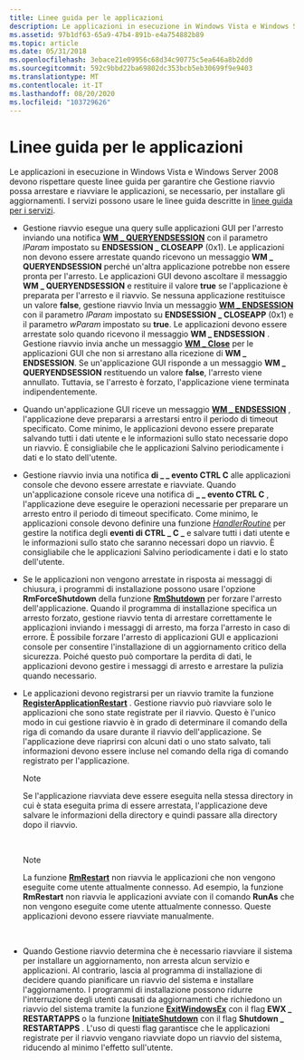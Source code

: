 ```yaml
---
title: Linee guida per le applicazioni
description: Le applicazioni in esecuzione in Windows Vista e Windows Server 2008 devono rispettare queste linee guida per garantire che Gestione riavvio possa arrestare e riavviare le applicazioni, se necessario, per installare gli aggiornamenti.
ms.assetid: 97b1df63-65a9-47b4-891b-e4a754882b89
ms.topic: article
ms.date: 05/31/2018
ms.openlocfilehash: 3ebace21e09956c68d34c90775c5ea646a8b2dd0
ms.sourcegitcommit: 592c9bbd22ba69802dc353bcb5eb30699f9e9403
ms.translationtype: MT
ms.contentlocale: it-IT
ms.lasthandoff: 08/20/2020
ms.locfileid: "103729626"
---
```

# <a name="guidelines-for-applications"></a>Linee guida per le applicazioni

Le applicazioni in esecuzione in Windows Vista e Windows Server 2008 devono rispettare queste linee guida per garantire che Gestione riavvio possa arrestare e riavviare le applicazioni, se necessario, per installare gli aggiornamenti. I servizi possono usare le linee guida descritte in [linee guida per i servizi](guidelines-for-services.md).

-   Gestione riavvio esegue una query sulle applicazioni GUI per l'arresto inviando una notifica [**WM \_ QUERYENDSESSION**](/windows/desktop/Shutdown/wm-queryendsession) con il parametro *lParam* impostato su **ENDSESSION \_ CLOSEAPP** (0x1). Le applicazioni non devono essere arrestate quando ricevono un messaggio **WM \_ QUERYENDSESSION** perché un'altra applicazione potrebbe non essere pronta per l'arresto. Le applicazioni GUI devono ascoltare il messaggio **WM \_ QUERYENDSESSION** e restituire il valore **true** se l'applicazione è preparata per l'arresto e il riavvio. Se nessuna applicazione restituisce un valore **false**, gestione riavvio Invia un messaggio [**WM \_ ENDSESSION**](/windows/desktop/Shutdown/wm-endsession) con il parametro *lParam* impostato su **ENDSESSION \_ CLOSEAPP** (0x1) e il parametro *wParam* impostato su **true**. Le applicazioni devono essere arrestate solo quando ricevono il messaggio **WM \_ ENDSESSION** . Gestione riavvio invia anche un messaggio [**WM \_ Close**](../winmsg/wm-close.md) per le applicazioni GUI che non si arrestano alla ricezione di **WM \_ ENDSESSION**. Se un'applicazione GUI risponde a un messaggio **WM \_ QUERYENDSESSION** restituendo un valore **false**, l'arresto viene annullato. Tuttavia, se l'arresto è forzato, l'applicazione viene terminata indipendentemente.
-   Quando un'applicazione GUI riceve un messaggio [**WM \_ ENDSESSION**](/windows/desktop/Shutdown/wm-endsession) , l'applicazione deve prepararsi a arrestarsi entro il periodo di timeout specificato. Come minimo, le applicazioni devono essere preparate salvando tutti i dati utente e le informazioni sullo stato necessarie dopo un riavvio. È consigliabile che le applicazioni Salvino periodicamente i dati e lo stato dell'utente.
-   Gestione riavvio invia una notifica **di \_ \_ evento CTRL C** alle applicazioni console che devono essere arrestate e riavviate. Quando un'applicazione console riceve una notifica di **\_ \_ evento CTRL C** , l'applicazione deve eseguire le operazioni necessarie per preparare un arresto entro il periodo di timeout specificato. Come minimo, le applicazioni console devono definire una funzione [*HandlerRoutine*](/windows/console/handlerroutine) per gestire la notifica degli **eventi di CTRL \_ C \_** e salvare tutti i dati utente e le informazioni sullo stato che saranno necessari dopo un riavvio. È consigliabile che le applicazioni Salvino periodicamente i dati e lo stato dell'utente.
-   Se le applicazioni non vengono arrestate in risposta ai messaggi di chiusura, i programmi di installazione possono usare l'opzione **RmForceShutdown** della funzione [**RmShutdown**](/windows/desktop/api/RestartManager/nf-restartmanager-rmshutdown) per forzare l'arresto dell'applicazione. Quando il programma di installazione specifica un arresto forzato, gestione riavvio tenta di arrestare correttamente le applicazioni inviando i messaggi di arresto, ma forza l'arresto in caso di errore. È possibile forzare l'arresto di applicazioni GUI e applicazioni console per consentire l'installazione di un aggiornamento critico della sicurezza. Poiché questo può comportare la perdita di dati, le applicazioni devono gestire i messaggi di arresto e arrestare la pulizia quando necessario.
-   Le applicazioni devono registrarsi per un riavvio tramite la funzione [**RegisterApplicationRestart**](/windows/desktop/api/winbase/nf-winbase-registerapplicationrestart) . Gestione riavvio può riavviare solo le applicazioni che sono state registrate per il riavvio. Questo è l'unico modo in cui gestione riavvio è in grado di determinare il comando della riga di comando da usare durante il riavvio dell'applicazione. Se l'applicazione deve riaprirsi con alcuni dati o uno stato salvato, tali informazioni devono essere incluse nel comando della riga di comando registrato per l'applicazione.
    > [!Note]  
    > Se l'applicazione riavviata deve essere eseguita nella stessa directory in cui è stata eseguita prima di essere arrestata, l'applicazione deve salvare le informazioni della directory e quindi passare alla directory dopo il riavvio.

     

    > [!Note]  
    > La funzione [**RmRestart**](/windows/desktop/api/RestartManager/nf-restartmanager-rmrestart) non riavvia le applicazioni che non vengono eseguite come utente attualmente connesso. Ad esempio, la funzione **RmRestart** non riavvia le applicazioni avviate con il comando **RunAs** che non vengono eseguite come utente attualmente connesso. Queste applicazioni devono essere riavviate manualmente.

     

-   Quando Gestione riavvio determina che è necessario riavviare il sistema per installare un aggiornamento, non arresta alcun servizio e applicazioni. Al contrario, lascia al programma di installazione di decidere quando pianificare un riavvio del sistema e installare l'aggiornamento. I programmi di installazione possono ridurre l'interruzione degli utenti causati da aggiornamenti che richiedono un riavvio del sistema tramite la funzione [**ExitWindowsEx**](/windows/desktop/api/winuser/nf-winuser-exitwindowsex) con il flag **EWX \_ RESTARTAPPS** o la funzione [**InitiateShutdown**](/windows/desktop/api/winreg/nf-winreg-initiateshutdowna) con il flag **Shutdown \_ RESTARTAPPS** . L'uso di questi flag garantisce che le applicazioni registrate per il riavvio vengano riavviate dopo un riavvio del sistema, riducendo al minimo l'effetto sull'utente.

 

 